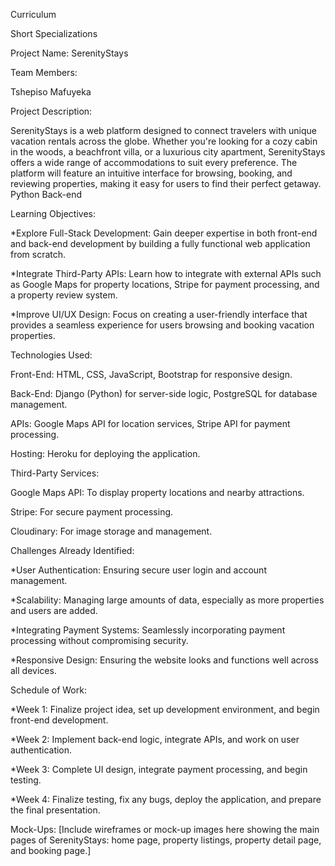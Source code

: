 Curriculum

Short Specializations

Project Name: SerenityStays

Team Members:

Tshepiso Mafuyeka


Project Description:

SerenityStays is a web platform designed to connect travelers with unique vacation rentals across the globe. Whether you're looking for a cozy cabin in the woods, a beachfront villa, or a luxurious city apartment, SerenityStays offers a wide range of accommodations to suit every preference. The platform will feature an intuitive interface for browsing, booking, and reviewing properties, making it easy for users to find their perfect getaway.
Python Back-end


Learning Objectives:

*Explore Full-Stack Development: Gain deeper expertise in both front-end and back-end development by building a fully functional web application from scratch.


*Integrate Third-Party APIs: Learn how to integrate with external APIs such as Google Maps for property locations, Stripe for payment processing, and a property review system.


*Improve UI/UX Design: Focus on creating a user-friendly interface that provides a seamless experience for users browsing and booking vacation properties.


Technologies Used:


Front-End: HTML, CSS, JavaScript, Bootstrap for responsive design.

Back-End: Django (Python) for server-side logic, PostgreSQL for database management.

APIs: Google Maps API for location services, Stripe API for payment processing.

Hosting: Heroku for deploying the application.


Third-Party Services:

Google Maps API: To display property locations and nearby attractions.

Stripe: For secure payment processing.

Cloudinary: For image storage and management.


Challenges Already Identified:


*User Authentication: Ensuring secure user login and account management.

*Scalability: Managing large amounts of data, especially as more properties and users are added.

*Integrating Payment Systems: Seamlessly incorporating payment processing without compromising security.

*Responsive Design: Ensuring the website looks and functions well across all devices.


Schedule of Work:


*Week 1: Finalize project idea, set up development environment, and begin front-end development.

*Week 2: Implement back-end logic, integrate APIs, and work on user authentication.

*Week 3: Complete UI design, integrate payment processing, and begin testing.

*Week 4: Finalize testing, fix any bugs, deploy the application, and prepare the final presentation.

Mock-Ups:
[Include wireframes or mock-up images here showing the main pages of SerenityStays: home page, property listings, property detail page, and booking page.]
